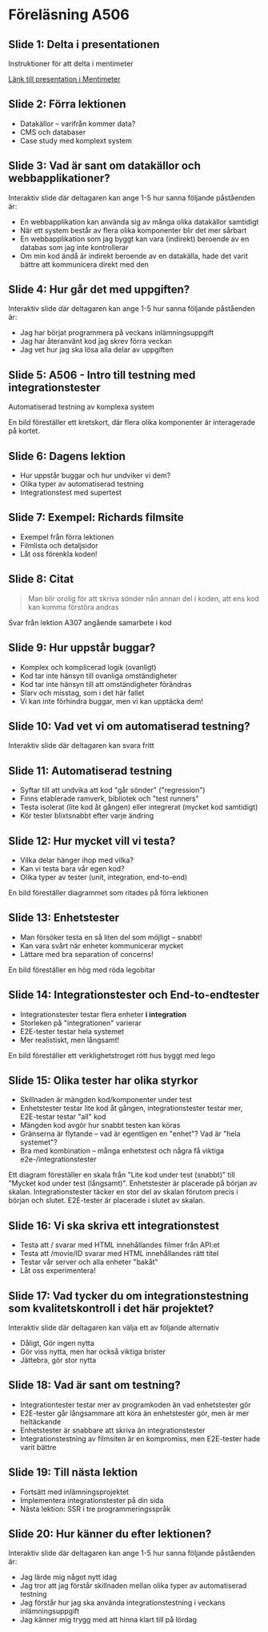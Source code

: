 # Föreläsning A506

## Slide 1: Delta i presentationen
Instruktioner för att delta i mentimeter

[Länk till presentation i Mentimeter](https://www.menti.com/al2wre9i7hvw)

## Slide 2: Förra lektionen
* Datakällor – varifrån kommer data?
* CMS och databaser
* Case study med komplext system

## Slide 3: Vad är sant om datakällor och webbapplikationer?
Interaktiv slide där deltagaren kan ange 1-5 hur sanna följande påståenden är:

* En webbapplikation kan använda sig av många olika datakällor samtidigt
* När ett system består av flera olika komponenter blir det mer sårbart
* En webbapplikation som jag byggt kan vara (indirekt) beroende av en databas som jag inte kontrollerar
* Om min kod ändå är indirekt beroende av en datakälla, hade det varit bättre att kommunicera direkt med den

## Slide 4: Hur går det med uppgiften?
Interaktiv slide där deltagaren kan ange 1-5 hur sanna följande påståenden är:

* Jag har börjat programmera på veckans inlämningsuppgift
* Jag har återanvänt kod jag skrev förra veckan
* Jag vet hur jag ska lösa alla delar av uppgiften

## Slide 5: A506 - Intro till testning med integrationstester
Automatiserad testning av komplexa system

En bild föreställer ett kretskort, där flera olika komponenter är interagerade på kortet.

## Slide 6: Dagens lektion
* Hur uppstår buggar och hur undviker vi dem?
* Olika typer av automatiserad testning
* Integrationstest med supertest

## Slide 7: Exempel: Richards filmsite
* Exempel från förra lektionen
* Filmlista och detaljsidor
* Låt oss förenkla koden!

## Slide 8: Citat
> Man blir orolig för att skriva sönder nån annan del i koden, att ens kod kan komma förstöra andras

Svar från lektion A307 angående samarbete i kod

## Slide 9: Hur uppstår buggar?
* Komplex och komplicerad logik (ovanligt)
* Kod tar inte hänsyn till ovanliga omständigheter
* Kod tar inte hänsyn till att omständigheter förändras
* Slarv och misstag, som i det här fallet
* Vi kan inte förhindra buggar, men vi kan upptäcka dem!

## Slide 10: Vad vet vi om automatiserad testning?
Interaktiv slide där deltagaren kan svara fritt

## Slide 11: Automatiserad testning
* Syftar till att undvika att kod "går sönder" ("regression")
* Finns etablerade ramverk, bibliotek och "test runners"
* Testa isolerat (lite kod åt gången) eller integrerat (mycket kod samtidigt)
* Kör tester blixtsnabbt efter varje ändring

## Slide 12: Hur mycket vill vi testa?
* Vilka delar hänger ihop med vilka?
* Kan vi testa bara vår egen kod?
* Olika typer av tester (unit, integration, end-to-end)

En bild föreställer diagrammet som ritades på förra lektionen

## Slide 13: Enhetstester
* Man försöker testa en så liten del som möjligt – snabbt!
* Kan vara svårt när enheter kommunicerar mycket
* Lättare med bra separation of concerns!

En bild föreställer en hög med röda legobitar

## Slide 14: Integrationstester och End-to-endtester
* Integrationstester testar flera enheter **i integration**
* Storleken på "integrationen" varierar
* E2E-tester testar hela systemet
* Mer realistiskt, men långsamt!

En bild föreställer ett verklighetstroget rött hus byggt med lego

## Slide 15: Olika tester har olika styrkor
* Skillnaden är mängden kod/komponenter under test
* Enhetstester testar lite kod åt gången, integrationstester testar mer, E2E-testar testar "all" kod
* Mängden kod avgör hur snabbt testen kan köras
* Gränserna är flytande – vad är egentligen en "enhet"? Vad är "hela systemet"?
* Bra med kombination – många enhetstest och några få viktiga e2e-/integrationstester

Ett diagram föreställer en skala från "Lite kod under test (snabbt)" till "Mycket kod under test (långsamt)".
Enhetstester är placerade på början av skalan. Integrationstester täcker en stor del av skalan
förutom precis i början och slutet. E2E-tester är placerade i slutet av skalan.

## Slide 16: Vi ska skriva ett integrationstest
* Testa att / svarar med HTML innehållandes filmer från API:et
* Testa att /movie/ID svarar med HTML innehållandes rätt titel
* Testar vår server och alla enheter "bakåt"
* Låt oss experimentera!

## Slide 17: Vad tycker du om integrationstestning som kvalitetskontroll i det här projektet?
Interaktiv slide där deltagaren kan välja ett av följande alternativ

* Dåligt, Gör ingen nytta
* Gör viss nytta, men har också viktiga brister
* Jättebra, gör stor nytta

## Slide 18: Vad är sant om testning?
* Integrationtester testar mer av programkoden än vad enhetstester gör
* E2E-tester går långsammare att köra än enhetstester gör, men är mer heltäckande
* Enhetstester är snabbare att skriva än integrationstester
* Integrationstestning av filmsiten är en kompromiss, men E2E-tester hade varit bättre

## Slide 19: Till nästa lektion
* Fortsätt med inlämningsprojektet
* Implementera integrationstester på din sida
* Nästa lektion: SSR i tre programmeringsspråk

## Slide 20: Hur känner du efter lektionen?
Interaktiv slide där deltagaren kan ange 1-5 hur sanna följande påståenden är:

* Jag lärde mig något nytt idag
* Jag tror att jag förstår skillnaden mellan olika typer av automatiserad testning
* Jag förstår hur jag ska använda integrationstestning i veckans inlämningsuppgift
* Jag känner mig trygg med att hinna klart till på lördag